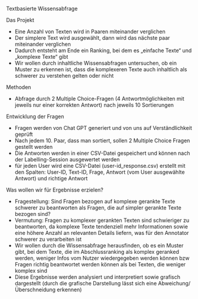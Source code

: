 Textbasierte Wissensabfrage

Das Projekt
- Eine Anzahl von Texten wird in Paaren miteinander verglichen
- Der simplere Text wird ausgewählt, dann wird das nächste paar miteinander verglichen
- Dadurch entsteht am Ende ein Ranking, bei dem es „einfache Texte“ und „komplexe Texte“ gibt
- Wir wollen durch inhaltliche Wissensabfragen untersuchen, ob ein Muster zu erkennen ist, dass die komplexeren Texte auch inhaltlich als schwerer zu verstehen gelten oder nicht

Methoden
- Abfrage durch 2 Multiple Choice-Fragen (4 Antwortmöglichkeiten mit jeweils nur einer korrekten Antwort) nach jeweils 10 Sortierungen

Entwicklung der Fragen
- Fragen werden von Chat GPT generiert und von uns auf Verständlichkeit geprüft
- Nach jedem 10. Paar, dass man sortiert, sollen 2 Multiple Choice Fragen gestellt werden
- Die Antworten werden in einer CSV-Datei gespeichert und können nach der Labelling-Session ausgewertet werden
- für jeden User wird eine CSV-Datei (user-id_response.csv) erstellt mit den Spalten: User-ID, Text-ID, Frage, Antwort (vom User ausgewählte Antwort) und richtige Antwort

Was wollen wir für Ergebnisse erzielen?

- Fragestellung: Sind Fragen bezogen auf komplexe gerankte Texte schwerer zu beantworten als Fragen, die auf simpler gerankte Texte bezogen sind?
- Vermutung: Fragen zu komplexer gerankten Texten sind schwieriger zu beantworten, da komplexe Texte tendenziell mehr Informationen sowie eine höhere Anzahl an relevanten Details liefern, was für den Annotator schwerer zu verarbeiten ist
- Wir wollen durch die Wissensabfrage herausfinden, ob es ein Muster gibt, bei dem Texte, die im Abschlussranking als komplex geranked werden, weniger Infos vom Nutzer wiedergegeben werden können bzw Fragen richtig beantwortet werden können als bei Texten, die weniger komplex sind
- Diese Ergebnisse werden analysiert und interpretiert sowie grafisch dargestellt (durch die grafische Darstellung lässt sich eine Abweichung/Überschneidung erkennen)
